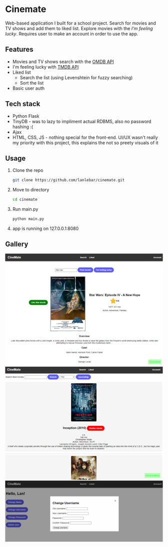 # Cinemate

Web-based application I built for a school project. Search for movies and TV shows and add them to liked list. Explore movies with the *I'm feeling lucky*. Requires user to make an account in order to use the app.

## Features
- Movies and TV shows search with the [OMDB API](https://www.omdbapi.com/)
- I'm feeling lucky with [TMDB API](https://www.themoviedb.org/)
- Liked list
    - Search the list (using Levenshtein for fuzzy searching)
    - Sort the list
- Basic user auth

## Tech stack
- Python Flask
- TinyDB - was to lazy to impliment actual RDBMS, also no password hashing :(
- Ajax
- HTML, CSS, JS - nothing special for the front-end. UI/UX wasn't really my priority with this project, this explains the not so preety visuals of it

## Usage
1. Clone the repo
   ```sh
   git clone https://github.com/lanlebar/cinemate.git
   ```
2. Move to directory
   ```sh
   cd cinemate
   ```
3. Run main.py
   ```sh
   python main.py
   ```
4. app is running on 127.0.0.1:8080

## Gallery
![Home page](images/home.png)
![Liked page](images/liked.png)
![Profile page](images/profile.png)
